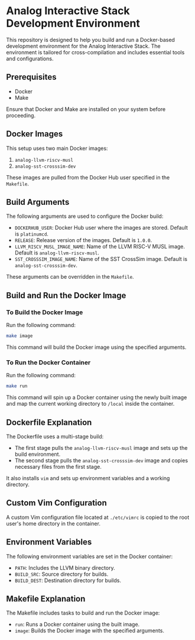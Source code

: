 # Analog Interactive Stack Development Environment

This repository is designed to help you build and run a Docker-based development environment for the Analog Interactive Stack. The environment is tailored for cross-compilation and includes essential tools and configurations.

## Prerequisites

- Docker
- Make

Ensure that Docker and Make are installed on your system before proceeding.

## Docker Images

This setup uses two main Docker images:

1. `analog-llvm-riscv-musl`
2. `analog-sst-crosssim-dev`

These images are pulled from the Docker Hub user specified in the `Makefile`.

## Build Arguments

The following arguments are used to configure the Docker build:

- `DOCKERHUB_USER`: Docker Hub user where the images are stored. Default is `platinumcd`.
- `RELEASE`: Release version of the images. Default is `1.0.0`.
- `LLVM_RISCV_MUSL_IMAGE_NAME`: Name of the LLVM RISC-V MUSL image. Default is `analog-llvm-riscv-musl`.
- `SST_CROSSSIM_IMAGE_NAME`: Name of the SST CrossSim image. Default is `analog-sst-crosssim-dev`.

These arguments can be overridden in the `Makefile`.

## Build and Run the Docker Image

### To Build the Docker Image

Run the following command:

```sh
make image
```

This command will build the Docker image using the specified arguments.

### To Run the Docker Container

Run the following command:

```sh
make run
```

This command will spin up a Docker container using the newly built image and map the current working directory to `/local` inside the container.

## Dockerfile Explanation

The Dockerfile uses a multi-stage build:

- The first stage pulls the `analog-llvm-riscv-musl` image and sets up the build environment.
- The second stage pulls the `analog-sst-crosssim-dev` image and copies necessary files from the first stage.

It also installs `vim` and sets up environment variables and a working directory.

## Custom Vim Configuration

A custom Vim configuration file located at `./etc/vimrc` is copied to the root user's home directory in the container.

## Environment Variables

The following environment variables are set in the Docker container:

- `PATH`: Includes the LLVM binary directory.
- `BUILD_SRC`: Source directory for builds.
- `BUILD_DEST`: Destination directory for builds.

## Makefile Explanation

The Makefile includes tasks to build and run the Docker image:

- `run`: Runs a Docker container using the built image.
- `image`: Builds the Docker image with the specified arguments.
